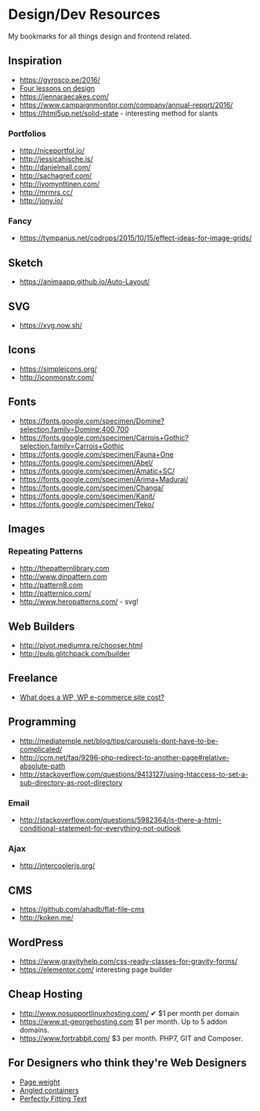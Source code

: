 # Design/Dev Resources

My bookmarks for all things design and frontend related.

## Inspiration

- https://gyrosco.pe/2016/
- [Four lessons on design](https://blog.prototypr.io/a-designers-four-lessons-on-design-acd8b9080170#.fr1ig9lok)
- https://jennaraecakes.com/
- https://www.campaignmonitor.com/company/annual-report/2016/
- https://html5up.net/solid-state - interesting method for slants

### Portfolios

- http://niceportfol.io/
- http://jessicahische.is/
- http://danielmall.com/
- http://sachagreif.com/
- http://ivomynttinen.com/
- http://mrmrs.cc/
- http://jony.io/

### Fancy

- https://tympanus.net/codrops/2015/10/15/effect-ideas-for-image-grids/

## Sketch

- https://animaapp.github.io/Auto-Layout/

## SVG

- https://xvg.now.sh/

## Icons

- https://simpleicons.org/
- http://iconmonstr.com/

## Fonts

- https://fonts.google.com/specimen/Domine?selection.family=Domine:400,700
- https://fonts.google.com/specimen/Carrois+Gothic?selection.family=Carrois+Gothic
- https://fonts.google.com/specimen/Fauna+One
- https://fonts.google.com/specimen/Abel/
- https://fonts.google.com/specimen/Amatic+SC/
- https://fonts.google.com/specimen/Arima+Madurai/
- https://fonts.google.com/specimen/Changa/
- https://fonts.google.com/specimen/Kanit/
- https://fonts.google.com/specimen/Teko/

## Images

### Repeating Patterns

- http://thepatternlibrary.com
- http://www.dinpattern.com
- http://pattern8.com
- http://patternico.com/
- http://www.heropatterns.com/ - svg!

## Web Builders

- http://pivot.mediumra.re/chooser.html
- http://pulp.glitchpack.com/builder


## Freelance

- [What does a WP, WP e-commerce site cost?](https://codeable.io/wordpress-website-ecommerce-cost/?utm_source=designernews)

## Programming

- http://mediatemple.net/blog/tips/carousels-dont-have-to-be-complicated/
- http://ccm.net/faq/9296-php-redirect-to-another-page#relative-absolute-path
- http://stackoverflow.com/questions/9413127/using-htaccess-to-set-a-sub-directory-as-root-directory

### Email

- http://stackoverflow.com/questions/5982364/is-there-a-html-conditional-statement-for-everything-not-outlook

### Ajax

- http://intercoolerjs.org/

## CMS

- https://github.com/ahadb/flat-file-cms
- http://koken.me/

## WordPress

- https://www.gravityhelp.com/css-ready-classes-for-gravity-forms/
- https://elementor.com/ interesting page builder

## Cheap Hosting

- http://www.nosupportlinuxhosting.com/ ✔ $1 per month per domain
- https://www.st-georgehosting.com $1 per month. Up to 5 addon domains.
- https://www.fortrabbit.com/ $3 per month. PHP7, GIT and Composer.

## For Designers who think they're Web Designers

- [Page weight](https://mobiforge.com/research-analysis/the-web-is-doom)
- [Angled containers](https://kilianvalkhof.com/2017/design/sloped-edges-with-consistent-angle-in-css/)
- [Perfectly Fitting Text](https://medium.com/dropbox-design/design-for-internationalization-24c12ea6b38f#.oiox19dxw)
